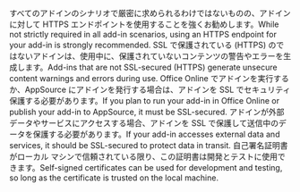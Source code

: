 <span data-ttu-id="ebf3f-101">すべてのアドインのシナリオで厳密に求められるわけではないものの、アドインに対して HTTPS エンドポイントを使用することを強くお勧めします。</span><span class="sxs-lookup"><span data-stu-id="ebf3f-101">While not strictly required in all add-in scenarios, using an HTTPS endpoint for your add-in is strongly recommended.</span></span> <span data-ttu-id="ebf3f-102">SSL で保護されている (HTTPS) のではないアドインは、使用中に、保護されていないコンテンツの警告やエラーを生成します。</span><span class="sxs-lookup"><span data-stu-id="ebf3f-102">Add-ins that are not SSL-secured (HTTPS) generate unsecure content warnings and errors during use.</span></span> <span data-ttu-id="ebf3f-103">Office Online でアドインを実行するか、AppSource にアドインを発行する場合は、アドインを SSL でセキュリティ保護する必要があります。</span><span class="sxs-lookup"><span data-stu-id="ebf3f-103">If you plan to run your add-in in Office Online or publish your add-in to AppSource, it must be SSL-secured.</span></span> <span data-ttu-id="ebf3f-104">アドインが外部データやサービスにアクセスする場合、アドインを SSL で保護して送信中のデータを保護する必要があります。</span><span class="sxs-lookup"><span data-stu-id="ebf3f-104">If your add-in accesses external data and services, it should be SSL-secured to protect data in transit.</span></span> <span data-ttu-id="ebf3f-105">自己署名証明書がローカル マシンで信頼されている限り、この証明書は開発とテストに使用できます。</span><span class="sxs-lookup"><span data-stu-id="ebf3f-105">Self-signed certificates can be used for development and testing, so long as the certificate is trusted on the local machine.</span></span>

